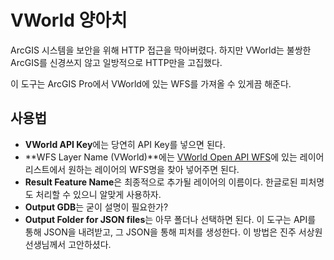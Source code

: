 # VWorld 양아치

ArcGIS 시스템을 보안을 위해 HTTP 접근을 막아버렸다.
하지만 VWorld는 불쌍한 ArcGIS를 신경쓰지 않고 일방적으로 HTTP만을 고집했다.

이 도구는 ArcGIS Pro에서 VWorld에 있는 WFS를 가져올 수 있게끔 해준다.

## 사용법
- **VWorld API Key**에는 당연히 API Key를 넣으면 된다.
- **WFS Layer Name (VWorld)**에는 [VWorld Open API WFS](https://www.vworld.kr/dev/v4dv_wmsguide2_s001.do)에 있는 레이어 리스트에서 원하는 레이어의 WFS명을 찾아 넣어주면 된다.
- **Result Feature Name**은 최종적으로 추가될 레이어의 이름이다. 한글로된 피처명도 처리할 수 있으니 알맞게 사용하자.
- **Output GDB**는 굳이 설명이 필요한가?
- **Output Folder for JSON files**는 아무 폴더나 선택하면 된다. 이 도구는 API를 통해 JSON을 내려받고, 그 JSON을 통해 피처를 생성한다. 이 방법은 진주 서상원 선생님께서 고안하셨다.

